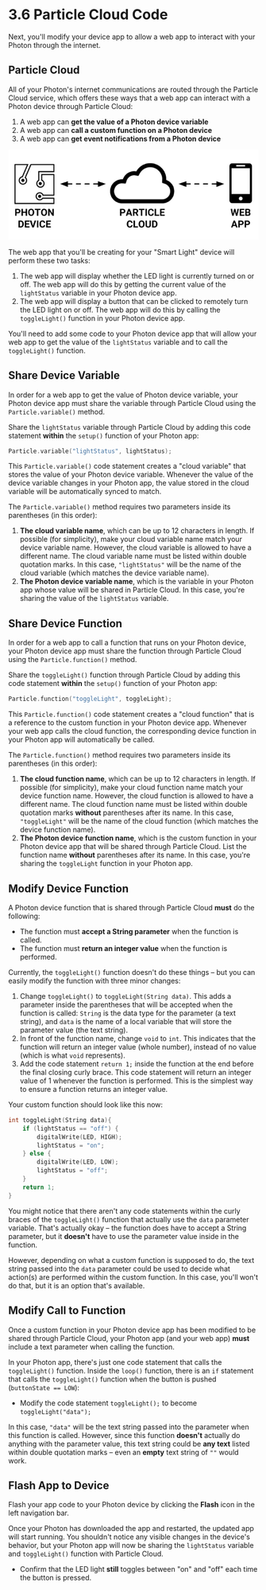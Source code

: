 # 3.6 Particle Cloud Code

Next, you'll modify your device app to allow a web app to interact with your Photon through the internet.

## Particle Cloud

All of your Photon's internet communications are routed through the Particle Cloud service, which offers these ways that a web app can interact with a Photon device through Particle Cloud:

1. A web app can **get the value of a Photon device variable**
2. A web app can **call a custom function on a Photon device**
3. A web app can **get event notifications from a Photon device**

![](../../.gitbook/assets/particle-cloud%20%281%29.png)

The web app that you'll be creating for your "Smart Light" device will perform these two tasks:

1. The web app will display whether the LED light is currently turned on or off. The web app will do this by getting the current value of the `lightStatus` variable in your Photon device app.
2. The web app will display a button that can be clicked to remotely turn the LED light on or off. The web app will do this by calling the `toggleLight()` function in your Photon device app.

You'll need to add some code to your Photon device app that will allow your web app to get the value of the `lightStatus` variable and to call the `toggleLight()` function.

## Share Device Variable

In order for a web app to get the value of Photon device variable, your Photon device app must share the variable through Particle Cloud using the `Particle.variable()` method.

Share the `lightStatus` variable through Particle Cloud by adding this code statement **within** the `setup()` function of your Photon app:

```cpp
Particle.variable("lightStatus", lightStatus);
```

This `Particle.variable()` code statement creates a "cloud variable" that stores the value of your Photon device variable. Whenever the value of the device variable changes in your Photon app, the value stored in the cloud variable will be automatically synced to match.

The `Particle.variable()` method requires two parameters inside its parentheses \(in this order\):

1. **The cloud variable name**, which can be up to 12 characters in length. If possible \(for simplicity\), make your cloud variable name match your device variable name. However, the cloud variable is allowed to have a different name. The cloud variable name must be listed within double quotation marks. In this case, `"lightStatus"` will be the name of the cloud variable \(which matches the device variable name\).
2. **The Photon device variable name**, which is the variable in your Photon app whose value will be shared in Particle Cloud. In this case, you're sharing the value of the `lightStatus` variable.

## Share Device Function

In order for a web app to call a function that runs on your Photon device, your Photon device app must share the function through Particle Cloud using the `Particle.function()` method.

Share the `toggleLight()` function through Particle Cloud by adding this code statement **within** the `setup()` function of your Photon app:

```cpp
Particle.function("toggleLight", toggleLight);
```

This `Particle.function()` code statement creates a "cloud function" that is a reference to the custom function in your Photon device app. Whenever your web app calls the cloud function, the corresponding device function in your Photon app will automatically be called.

The `Particle.function()` method requires two parameters inside its parentheses \(in this order\):

1. **The cloud function name**, which can be up to 12 characters in length. If possible \(for simplicity\), make your cloud function name match your device function name. However, the cloud function is allowed to have a different name. The cloud function name must be listed within double quotation marks **without** parentheses after its name. In this case, `"toggleLight"` will be the name of the cloud function \(which matches the device function name\).
2. **The Photon device function name**, which is the custom function in your Photon device app that will be shared through Particle Cloud. List the function name **without** parentheses after its name. In this case, you're sharing the `toggleLight` function in your Photon app.

## Modify Device Function

A Photon device function that is shared through Particle Cloud **must** do the following:

* The function must **accept a String parameter** when the function is called.
* The function must **return an integer value** when the function is performed.

Currently, the `toggleLight()` function doesn't do these things – but you can easily modify the function with three minor changes:

1. Change `toggleLight()` to `toggleLight(String data)`. This adds a parameter inside the parentheses that will be accepted when the function is called: `String` is the data type for the parameter \(a text string\), and `data` is the name of a local variable that will store the parameter value \(the text string\).
2. In front of the function name, change `void` to `int`. This indicates that the function will return an integer value \(whole number\), instead of no value \(which is what `void` represents\).
3. Add the code statement `return 1;` inside the function at the end before the final closing curly brace. This code statement will return an integer value of 1 whenever the function is performed. This is the simplest way to ensure a function returns an integer value.

Your custom function should look like this now:

```cpp
int toggleLight(String data){
    if (lightStatus == "off") {
        digitalWrite(LED, HIGH);
        lightStatus = "on";
    } else {
        digitalWrite(LED, LOW);
        lightStatus = "off";
    }
    return 1;
}
```

You might notice that there aren't any code statements within the curly braces of the `toggleLight()` function that actually use the `data` parameter variable. That's actually okay – the function does have to accept a String parameter, but it **doesn't** have to use the parameter value inside in the function.

However, depending on what a custom function is supposed to do, the text string passed into the `data` parameter could be used to decide what action\(s\) are performed within the custom function. In this case, you'll won't do that, but it is an option that's available.

## Modify Call to Function

Once a custom function in your Photon device app has been modified to be shared through Particle Cloud, your Photon app \(and your web app\) **must** include a text parameter when calling the function.

In your Photon app, there's just one code statement that calls the `toggleLight()` function. Inside the `loop()` function, there is an `if` statement that calls the `toggleLight()` function when the button is pushed \(`buttonState == LOW`\):

* Modify the code statement `toggleLight();` to become `toggleLight("data");`

In this case, `"data"` will be the text string passed into the parameter when this function is called. However, since this function **doesn't** actually do anything with the parameter value, this text string could be **any text** listed within double quotation marks – even an **empty** text string of `""` would work.

## Flash App to Device

Flash your app code to your Photon device by clicking the **Flash** icon in the left navigation bar. 

Once your Photon has downloaded the app and restarted, the updated app will start running. You shouldn't notice any visible changes in the device's behavior, but your Photon app will now be sharing the `lightStatus` variable and `toggleLight()` function with Particle Cloud.

* Confirm that the LED light **still** toggles between "on" and "off" each time the button is pressed.




